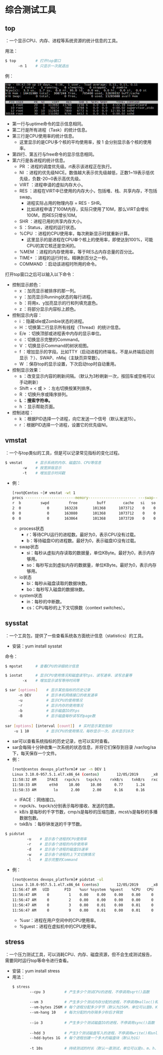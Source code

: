 # 综合测试工具

## top

：一个显示CPU、内存、进程等系统资源的统计信息的工具。

用法：
```sh
$ top         # 打开top窗口
      -n 1    # 只显示一次就退出
```

例：

![](top.png)

- 第一行与uptime命令的显示信息相同。
- 第二行是所有进程（Task）的统计信息。
- 第三行是CPU使用率的统计信息。
  - 这里显示的是CPU多个核的平均使用率，按 1 会分别显示各个核的使用率。
- 第四行、第五行与free命令的显示信息相同。
- 第六行是各进程的统计信息。
  - PR ：进程的调度优先级。rt表示该进程正在执行。
  - NI ：进程的优先级NICE。数值越大表示优先级越低，正数1~19表示低优先级，负数-20~0表示高优先级。
  - VIRT ：进程申请的虚拟内存大小。
  - RES ：进程在VIRT中已使用的内存大小，包括堆、栈、共享内存，不包括swap。
    - 进程实际占用的物理内存 = RES - SHR。
    - 比如进程申请了100M内存，实际只使用了10M，那么VIRT会增长100M，而RES只增长10M。
  - SHR ：进程已用的共享内存大小。
  - S ：Status，进程的运行状态。
  - %CPU ：进程的CPU使用率，每次刷新显示时就重新计算。
    - 这里显示的是进程在CPU单个核上的使用率，即使达到100%，可能CPU的其它核还是空闲的。
  - %MEM ：进程的内存使用率，等于RES占内存总量的百分比。
  - TIME+ ：进程的运行时长。精确到百分之一秒。
  - COMMAND ：启动该进程时所用的命令。

打开top窗口之后可以输入以下命令：
- 控制显示颜色：
    - x  ：加亮显示被排序的那一列。
    - y  ：加亮显示Running状态的每行进程。
    - b  ：将用x、y加亮显示的行和列填充底色。
    - z  ：将部分显示内容标上颜色。
- 控制显示内容：
    - i  ：隐藏idle或Zombie状态的进程。
    - H  ：切换第二行显示所有线程（Thread）的统计信息。
    - E/e  ：切换顶部或进程表中内存的显示单位。
    - c  ：切换显示完整的Command。
    - V  ：切换显示Command的树状视图。
    - f  ：增加显示的字段。比如TTY（启动进程的终端名，不是从终端启动则显示 ？）、SWAP、nMaj（主缺页异常数）。
    - W  ：保存top的显示设置，下次启动top时自动重用。
- 控制显示效果：
    - s  ：改变显示内容的刷新间隔。（默认为3秒刷新一次，按回车或空格可以手动刷新）
    - Shift + < 或 > ：左右切换按某列排序。
    - R  ：切换升序或降序排列。
    - **L  ：搜索字符串。**
    - h  ：显示帮助页面。
- 控制进程：
    - k  ：根据PID选择一个进程，向它发送一个信号（默认发送15）。
    - r  ：根据PID选择一个进程，设置它的优先级NI。

## vmstat

：一个与top类似的工具，但是可以记录常见指标的变化过程。

```sh
$ vmstat      # 显示系统的内存、磁盘IO、CPU等信息
        -w    # 按宽排版显示
        -t    # 增加显示时间戳
```
- 例：
    ```sh
    [root@Centos ~]# vmstat -wt 1
    procs -----------------------memory---------------------- ---swap-- -----io---- -system-- --------cpu-------- -----timestamp-----
    r  b         swpd         free         buff        cache   si   so    bi    bo   in   cs  us  sy  id  wa  st                 CST
    2  0            0       163228       101368      1073712    0    0    20    17    3    5   3   2  95   0   0 2019-12-05 11:40:20
    0  0            0       163080       101368      1073712    0    0     0     0  217  264   5   4  91   0   0 2019-12-05 11:40:21
    0  0            0       163064       101368      1073720    0    0     0     0  244  313   4   4  92   0   0 2019-12-05 11:40:22
    ```
    - process状态
      - r：等待CPU运行的进程数。最好为0，表示CPU没有过载。
      - b：等待磁盘IO的进程数。最好为0，表示磁盘IO没有过载。
    - swap状态
      - si：每秒从虚拟内存读取的数据量，单位KByte。最好为0，表示内存够用。
      - so：每秒写出到虚拟内存的数据量，单位KByte。最好为0，表示内存够用。
    - io状态
      - bi：每秒从磁盘读取的数据块数。
      - bo：每秒写入磁盘的数据块数。
    - system状态
      - in：每秒的中断数。
      - cs：CPU每秒的上下文切换数（context switches）。

## sysstat

：一个工具包，提供了一些查看系统各方面统计信息（statistics）的工具。
- 安装：yum install sysstat

命令：

```sh
$ mpstat      # 查看CPU的详细统计信息
```

```sh
$ iostat      # 显示CPU使用情况和磁盘读写tps、读写速率、读写总量等
        -x    # 增加显示读写等待时间等
```

```sh
$ sar [options]    # 显示某些指标的历史记录
      -n DEV       # 显示本机网络接口的收发速率
      -u           # 显示CPU的使用情况
      -r           # 显示内存的使用情况
      -b           # 显示磁盘IO的tps
      -B           # 显示磁盘每秒读写的page数

sar [options] [interval [count]]  # 实时显示某些指标
    -u 1 10        # 显示CPU的使用情况，每秒显示一次，总共显示10次
```
- sar可以查看系统指标的历史记录，也可以实时查看。
- sar会每隔十分钟收集一次系统的状态信息，并将它们保存到目录 /var/log/sa 下，每天保存一个文件。
- 例：
    ```sh
    [root@centos devops_platform]# sar -n DEV 1
    Linux 3.10.0-957.5.1.el7.x86_64 (centos)        12/05/2019      _x86_64_        (1 CPU)
    11:58:32 AM     IFACE   rxpck/s   txpck/s    rxkB/s    txkB/s   rxcmp/s   txcmp/s  rxmcst/s
    11:58:33 AM      eth0     10.00     10.00      0.77      1.24      0.00      0.00      0.00
    11:58:33 AM        lo      2.00      2.00      0.16      0.16      0.00      0.00      0.00
    ```
    - IFACE  ：网络接口。
    - rxpck/s、txpck/s分别表示每秒接收、发送的包数。
    - kB/s  是每秒的千字节数，cmp/s是每秒的压缩包数，mcst/s是每秒的多播数据包数。
    - txkB/s  ：每秒钟发送的千字节数。

```sh
$ pidstat
          -u    # 显示各个进程的CPU使用率
          -r    # 显示各个进程的内存使用率
          -d    # 显示各个进程的磁盘IO速率
          -w    # 显示各个进程的上下文切换情况
          -l    # 显示完整的Command
```
- 例：
    ```sh
    [root@centos devops_platform]# pidstat -ul
    Linux 3.10.0-957.5.1.el7.x86_64 (centos)        12/05/2019      _x86_64_        (1 CPU)
    11:56:47 AM   UID       PID    %usr %system  %guest    %CPU   CPU  Command
    11:56:47 AM     0         1    0.00    0.00    0.00    0.00     0  /usr/lib/systemd/systemd --system --deserialize 20 
    11:56:47 AM     0         2    0.00    0.00    0.00    0.00     0  kthreadd
    11:56:47 AM     0         3    0.00    0.01    0.00    0.01     0  ksoftirqd/0
    11:56:47 AM     0         9    0.00    0.01    0.00    0.01     0  rcu_sched
    ```
    - %usr：进程在用户空间中的CPU使用率。
    - %guest：进程在虚拟机中的CPU使用率。

## stress

：一个压力测试工具，可以消耗CPU、内存、磁盘资源，但不会生成测试报告，需要同时运行top等命令进行查看。
- 安装：yum install stress
- 用法：
  ```sh
  $ stress
          --cpu 3         # 产生多少个测试CPU的进程，不停调用sqrt()函数
  
          --vm 3          # 产生多少个测试内存分配的进程，不停调用malloc()和free()函数
          --vm-bytes 256M # 每个进程分配多少字节（默认为256M，单位可以是B、K、M、G）
          --vm-hang 10    # 每次分配的内存隔多少秒后才释放
  
          --io 3          # 产生多少个测试磁盘IO的进程，不停调用sync()函数
  
          --hdd 3         # 产生3个测试磁盘写入的进程，不停调用write()和unlink()函数
          --hdd-bytes 1G  # 每个进程创建一个多大的磁盘块（默认为1G）
  
          -t 10s          # 持续测试的时长（默认一直测试，单位可以是s、m、h、d、y）
  ```
